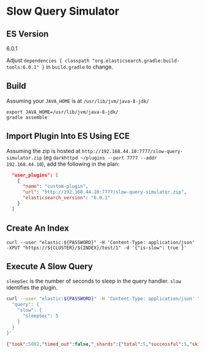 # Slow Query Simulator #
## ES Version ##
6.0.1

Adjust `dependencies { classpath "org.elasticsearch.gradle:build-tools:6.0.1" }` in `build.gradle` to change.

## Build ##
Assuming your `JAVA_HOME` is at `/usr/lib/jvm/java-8-jdk/`
```
export JAVA_HOME=/usr/lib/jvm/java-8-jdk/
gradle assemble
```

## Import Plugin Into ES Using ECE
Assuming the zip is hosted at `http://192.168.44.10:7777/slow-query-simulator.zip` (eg `darkhttpd ~/plugins --port 7777 --addr 192.168.44.10`), add the following in the plan:
```json
  "user_plugins": [
    {
      "name": "custom-plugin",
      "url": "http://192.168.44.10:7777/slow-query-simulator.zip",
      "elasticsearch_version": "6.0.1"
    }
  ]
```

## Create An Index ##
`curl --user "elastic:${PASSWORD}" -H 'Content-Type: application/json' -XPUT "https://${CLUSTER}/${INDEX}/test/1" -d '{"is-slow": true }'`

## Execute A Slow Query ##
`sleepSec` is the number of seconds to sleep in the query handler. `slow` identifies the plugin.
```bash
curl --user "elastic:${PASSWORD}" -H 'Content-Type: application/json' "https://${CLUSTER}:9243/${INDEX}/_search" -d '{
  "query": {
    "slow": {
      "sleepSec": 5
    }
  }
}'
```
```json
{"took":5002,"timed_out":false,"_shards":{"total":5,"successful":5,"skipped":0,"failed":0},"hits":{"total":0,"max_score":null,"hits":[]}}
```
